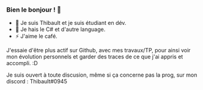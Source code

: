 ### Bien le bonjour ! 👋

- 🔭 Je suis Thibault et je suis étudiant en dév.
- 🌱 Je hais le C# et d'autre language.
- ⚡ J'aime le café.

J'essaie d'être plus actif sur Github, avec mes travaux/TP, pour ainsi voir mon évolution personnels et garder des traces de ce que j'ai appris et accompli. :D

Je suis ouvert à toute discusion, même si ça concerne pas la prog, sur mon discord : Thibault#0945
